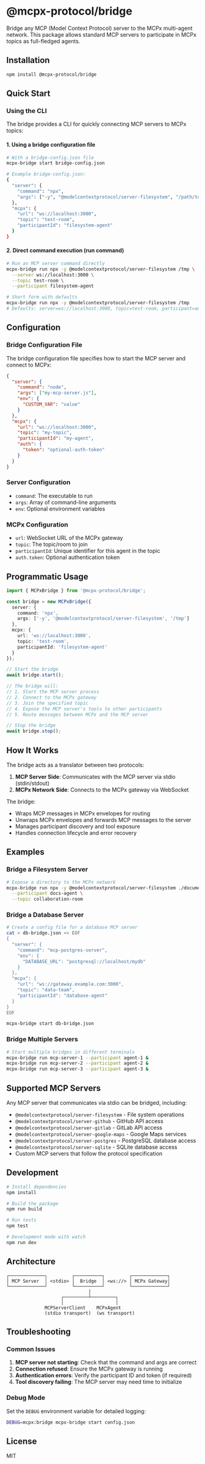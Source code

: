 # @mcpx-protocol/bridge

Bridge any MCP (Model Context Protocol) server to the MCPx multi-agent network. This package allows standard MCP servers to participate in MCPx topics as full-fledged agents.

## Installation

```bash
npm install @mcpx-protocol/bridge
```

## Quick Start

### Using the CLI

The bridge provides a CLI for quickly connecting MCP servers to MCPx topics:

#### 1. Using a bridge configuration file

```bash
# With a bridge-config.json file
mcpx-bridge start bridge-config.json

# Example bridge-config.json:
{
  "server": {
    "command": "npx",
    "args": ["-y", "@modelcontextprotocol/server-filesystem", "/path/to/directory"]
  },
  "mcpx": {
    "url": "ws://localhost:3000",
    "topic": "test-room",
    "participantId": "filesystem-agent"
  }
}
```

#### 2. Direct command execution (run command)

```bash
# Run an MCP server command directly
mcpx-bridge run npx -y @modelcontextprotocol/server-filesystem /tmp \
  --server ws://localhost:3000 \
  --topic test-room \
  --participant filesystem-agent

# Short form with defaults
mcpx-bridge run npx -y @modelcontextprotocol/server-filesystem /tmp
# Defaults: server=ws://localhost:3000, topic=test-room, participant=auto-generated
```

## Configuration

### Bridge Configuration File

The bridge configuration file specifies how to start the MCP server and connect to MCPx:

```json
{
  "server": {
    "command": "node",
    "args": ["my-mcp-server.js"],
    "env": {
      "CUSTOM_VAR": "value"
    }
  },
  "mcpx": {
    "url": "ws://localhost:3000",
    "topic": "my-topic",
    "participantId": "my-agent",
    "auth": {
      "token": "optional-auth-token"
    }
  }
}
```

### Server Configuration

- `command`: The executable to run
- `args`: Array of command-line arguments
- `env`: Optional environment variables

### MCPx Configuration

- `url`: WebSocket URL of the MCPx gateway
- `topic`: The topic/room to join
- `participantId`: Unique identifier for this agent in the topic
- `auth.token`: Optional authentication token

## Programmatic Usage

```typescript
import { MCPxBridge } from '@mcpx-protocol/bridge';

const bridge = new MCPxBridge({
  server: {
    command: 'npx',
    args: ['-y', '@modelcontextprotocol/server-filesystem', '/tmp']
  },
  mcpx: {
    url: 'ws://localhost:3000',
    topic: 'test-room',
    participantId: 'filesystem-agent'
  }
});

// Start the bridge
await bridge.start();

// The bridge will:
// 1. Start the MCP server process
// 2. Connect to the MCPx gateway
// 3. Join the specified topic
// 4. Expose the MCP server's tools to other participants
// 5. Route messages between MCPx and the MCP server

// Stop the bridge
await bridge.stop();
```

## How It Works

The bridge acts as a translator between two protocols:

1. **MCP Server Side**: Communicates with the MCP server via stdio (stdin/stdout)
2. **MCPx Network Side**: Connects to the MCPx gateway via WebSocket

The bridge:
- Wraps MCP messages in MCPx envelopes for routing
- Unwraps MCPx envelopes and forwards MCP messages to the server
- Manages participant discovery and tool exposure
- Handles connection lifecycle and error recovery

## Examples

### Bridge a Filesystem Server

```bash
# Expose a directory to the MCPx network
mcpx-bridge run npx -y @modelcontextprotocol/server-filesystem ./documents \
  --participant docs-agent \
  --topic collaboration-room
```

### Bridge a Database Server

```bash
# Create a config file for a database MCP server
cat > db-bridge.json << EOF
{
  "server": {
    "command": "mcp-postgres-server",
    "env": {
      "DATABASE_URL": "postgresql://localhost/mydb"
    }
  },
  "mcpx": {
    "url": "ws://gateway.example.com:3000",
    "topic": "data-team",
    "participantId": "database-agent"
  }
}
EOF

mcpx-bridge start db-bridge.json
```

### Bridge Multiple Servers

```bash
# Start multiple bridges in different terminals
mcpx-bridge run mcp-server-1 --participant agent-1 &
mcpx-bridge run mcp-server-2 --participant agent-2 &
mcpx-bridge run mcp-server-3 --participant agent-3 &
```

## Supported MCP Servers

Any MCP server that communicates via stdio can be bridged, including:

- `@modelcontextprotocol/server-filesystem` - File system operations
- `@modelcontextprotocol/server-github` - GitHub API access
- `@modelcontextprotocol/server-gitlab` - GitLab API access
- `@modelcontextprotocol/server-google-maps` - Google Maps services
- `@modelcontextprotocol/server-postgres` - PostgreSQL database access
- `@modelcontextprotocol/server-sqlite` - SQLite database access
- Custom MCP servers that follow the protocol specification

## Development

```bash
# Install dependencies
npm install

# Build the package
npm run build

# Run tests
npm test

# Development mode with watch
npm run dev
```

## Architecture

```
┌─────────────┐         ┌──────────┐         ┌─────────────┐
│ MCP Server  │ <stdio> │  Bridge  │ <ws://> │ MCPx Gateway│
└─────────────┘         └──────────┘         └─────────────┘
                              │
                    ┌─────────┴─────────┐
                    │                   │
              MCPServerClient    MCPxAgent
              (stdio transport)  (ws transport)
```

## Troubleshooting

### Common Issues

1. **MCP server not starting**: Check that the command and args are correct
2. **Connection refused**: Ensure the MCPx gateway is running
3. **Authentication errors**: Verify the participant ID and token (if required)
4. **Tool discovery failing**: The MCP server may need time to initialize

### Debug Mode

Set the `DEBUG` environment variable for detailed logging:

```bash
DEBUG=mcpx:bridge mcpx-bridge start config.json
```

## License

MIT